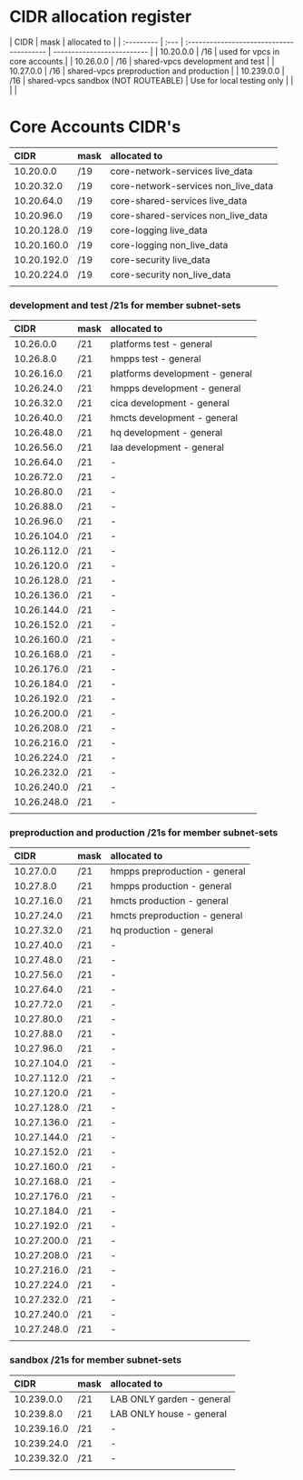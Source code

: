 # CIDR allocation register

| CIDR       | mask | allocated to                             |
| :--------- | :--- | :--------------------------------------- | -------------------------- |
| 10.20.0.0  | /16  | used for vpcs in core accounts           |
| 10.26.0.0  | /16  | shared-vpcs development and test         |
| 10.27.0.0  | /16  | shared-vpcs preproduction and production |
| 10.239.0.0 | /16  | shared-vpcs sandbox (NOT ROUTEABLE)      | Use for local testing only |
|            |      |

# Core Accounts CIDR's

| CIDR        | mask | allocated to                        |
| :---------- | :--- | :---------------------------------- |
| 10.20.0.0   | /19  | core-network-services live_data     |
| 10.20.32.0  | /19  | core-network-services non_live_data |
| 10.20.64.0  | /19  | core-shared-services live_data      |
| 10.20.96.0  | /19  | core-shared-services non_live_data  |
| 10.20.128.0 | /19  | core-logging live_data              |
| 10.20.160.0 | /19  | core-logging non_live_data          |
| 10.20.192.0 | /19  | core-security live_data             |
| 10.20.224.0 | /19  | core-security non_live_data         |
|             |      |

### development and test /21s for member subnet-sets

| CIDR        | mask | allocated to                    |
| :---------- | :--- | :------------------------------ |
| 10.26.0.0   | /21  | platforms test - general        |
| 10.26.8.0   | /21  | hmpps test - general            |
| 10.26.16.0  | /21  | platforms development - general |
| 10.26.24.0  | /21  | hmpps development - general     |
| 10.26.32.0  | /21  | cica development - general      |
| 10.26.40.0  | /21  | hmcts development - general     |
| 10.26.48.0  | /21  | hq development - general        |
| 10.26.56.0  | /21  | laa development - general       |
| 10.26.64.0  | /21  | -                               |
| 10.26.72.0  | /21  | -                               |
| 10.26.80.0  | /21  | -                               |
| 10.26.88.0  | /21  | -                               |
| 10.26.96.0  | /21  | -                               |
| 10.26.104.0 | /21  | -                               |
| 10.26.112.0 | /21  | -                               |
| 10.26.120.0 | /21  | -                               |
| 10.26.128.0 | /21  | -                               |
| 10.26.136.0 | /21  | -                               |
| 10.26.144.0 | /21  | -                               |
| 10.26.152.0 | /21  | -                               |
| 10.26.160.0 | /21  | -                               |
| 10.26.168.0 | /21  | -                               |
| 10.26.176.0 | /21  | -                               |
| 10.26.184.0 | /21  | -                               |
| 10.26.192.0 | /21  | -                               |
| 10.26.200.0 | /21  | -                               |
| 10.26.208.0 | /21  | -                               |
| 10.26.216.0 | /21  | -                               |
| 10.26.224.0 | /21  | -                               |
| 10.26.232.0 | /21  | -                               |
| 10.26.240.0 | /21  | -                               |
| 10.26.248.0 | /21  | -                               |
|             |      |

### preproduction and production /21s for member subnet-sets

| CIDR        | mask | allocated to                  |
| :---------- | :--- | :---------------------------- |
| 10.27.0.0   | /21  | hmpps preproduction - general |
| 10.27.8.0   | /21  | hmpps production - general    |
| 10.27.16.0  | /21  | hmcts production - general    |
| 10.27.24.0  | /21  | hmcts preproduction - general |
| 10.27.32.0  | /21  | hq production - general       |
| 10.27.40.0  | /21  | -                             |
| 10.27.48.0  | /21  | -                             |
| 10.27.56.0  | /21  | -                             |
| 10.27.64.0  | /21  | -                             |
| 10.27.72.0  | /21  | -                             |
| 10.27.80.0  | /21  | -                             |
| 10.27.88.0  | /21  | -                             |
| 10.27.96.0  | /21  | -                             |
| 10.27.104.0 | /21  | -                             |
| 10.27.112.0 | /21  | -                             |
| 10.27.120.0 | /21  | -                             |
| 10.27.128.0 | /21  | -                             |
| 10.27.136.0 | /21  | -                             |
| 10.27.144.0 | /21  | -                             |
| 10.27.152.0 | /21  | -                             |
| 10.27.160.0 | /21  | -                             |
| 10.27.168.0 | /21  | -                             |
| 10.27.176.0 | /21  | -                             |
| 10.27.184.0 | /21  | -                             |
| 10.27.192.0 | /21  | -                             |
| 10.27.200.0 | /21  | -                             |
| 10.27.208.0 | /21  | -                             |
| 10.27.216.0 | /21  | -                             |
| 10.27.224.0 | /21  | -                             |
| 10.27.232.0 | /21  | -                             |
| 10.27.240.0 | /21  | -                             |
| 10.27.248.0 | /21  | -                             |
|             |      |

### sandbox /21s for member subnet-sets

| CIDR        | mask | allocated to              |
| :---------- | :--- | :------------------------ |
| 10.239.0.0  | /21  | LAB ONLY garden - general |
| 10.239.8.0  | /21  | LAB ONLY house - general  |
| 10.239.16.0 | /21  | -                         |
| 10.239.24.0 | /21  | -                         |
| 10.239.32.0 | /21  | -                         |
|             |      |
